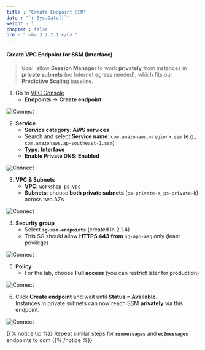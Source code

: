 ```yaml
---
title : "Create Endpoint SSM"
date : "`r Sys.Date()`"
weight : 1
chapter : false
pre : " <b> 3.2.2.1 </b> "
---
```


#### Create VPC Endpoint for **SSM** (Interface)

> Goal: allow **Session Manager** to work **privately** from instances in **private subnets** (no Internet egress needed), which fits our **Predictive Scaling** baseline.

1. Go to [VPC Console](https://console.aws.amazon.com/vpc/home)  
   + **Endpoints** → **Create endpoint**

![Connect](/images/3.connect/011-endpoint-create.png)

2. **Service**  
   + **Service category**: **AWS services**  
   + Search and select **Service name**: `com.amazonaws.<region>.ssm` (e.g., `com.amazonaws.ap-southeast-1.ssm`)  
   + **Type**: **Interface**  
   + **Enable Private DNS**: **Enabled**

![Connect](/images/3.connect/012-endpoint-choose-ssm.png)

3. **VPC & Subnets**  
   + **VPC**: `workshop-ps-vpc`  
   + **Subnets**: choose **both private subnets** (`ps-private-a`, `ps-private-b`) across two AZs

![Connect](/images/3.connect/013-endpoint-subnets.png)

4. **Security group**  
   + Select **`sg-ssm-endpoints`** (created in 2.1.4)  
   + This SG should allow **HTTPS 443** **from** `sg-app-asg` only (least privilege)

![Connect](/images/3.connect/014-endpoint-sg.png)

5. **Policy**  
   + For the lab, choose **Full access** (you can restrict later for production)

![Connect](/images/3.connect/015-endpoint-policy.png)

6. Click **Create endpoint** and wait until **Status = Available**.  
   Instances in private subnets can now reach SSM **privately** via this endpoint.

![Connect](/images/3.connect/016-endpoint-done.png)

{{% notice tip %}}
Repeat similar steps for **`ssmmessages`** and **`ec2messages`** endpoints to com
{{% /notice %}}


